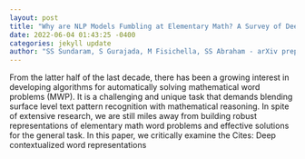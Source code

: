 ```yaml
--- 
layout: post 
title: "Why are NLP Models Fumbling at Elementary Math? A Survey of Deep Learning based Word Problem Solvers" 
date: 2022-06-04 01:43:25 -0400 
categories: jekyll update 
author: "SS Sundaram, S Gurajada, M Fisichella, SS Abraham - arXiv preprint arXiv , 2022" 
--- 
```

From the latter half of the last decade, there has been a growing interest in developing algorithms for automatically solving mathematical word problems (MWP). It is a challenging and unique task that demands blending surface level text pattern recognition with mathematical reasoning. In spite of extensive research, we are still miles away from building robust representations of elementary math word problems and effective solutions for the general task. In this paper, we critically examine the Cites: Deep contextualized word representations